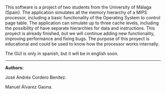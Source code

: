 This software is a project of two students from the University of Málaga (Spain). The application simulates all the memory hierarchy of a MIPS processor, including a basic functionality of the Operating System to control page table.
The application can simulate up to three cache levels, including the possibility of have separate hierarchies for data and instructions.
This proyect is already finished, but we will continue adding new functionality, improving performance and fixing bugs.
The purpose of this proyect is educational and could be used to know how the processor works internally.

The GUI is only in spanish, but it will be in english soon.


---


**Authors:**

José Andrés Cordero Benítez.

Manuel Álvarez Gaona.